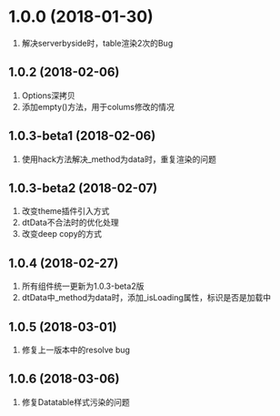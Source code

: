<a name="1.0.0"></a>
# 1.0.0 (2018-01-30)
1. 解决serverbyside时，table渲染2次的Bug


<a name="1.0.2"></a>
## 1.0.2 (2018-02-06)
1. Options深拷贝
2. 添加empty()方法，用于colums修改的情况


<a name="1.0.3-beta1"></a>
## 1.0.3-beta1 (2018-02-06)
1. 使用hack方法解决_method为data时，重复渲染的问题

<a name="1.0.3-beta2"></a>
## 1.0.3-beta2 (2018-02-07)
1. 改变theme插件引入方式
2. dtData不合法时的优化处理
3. 改变deep copy的方式

<a name="1.0.4"></a>
## 1.0.4 (2018-02-27)
1. 所有组件统一更新为1.0.3-beta2版
2. dtData中_method为data时，添加_isLoading属性，标识是否是加载中

<a name="1.0.5"></a>
## 1.0.5 (2018-03-01)
1. 修复上一版本中的resolve bug

<a name="1.0.6"></a>
## 1.0.6 (2018-03-06)
1. 修复Datatable样式污染的问题
